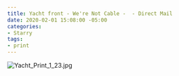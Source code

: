 ```yaml
---
title: Yacht front - We're Not Cable -  - Direct Mail
date: 2020-02-01 15:08:00 -05:00
categories:
- Starry
tags:
- print
---
```


![Yacht_Print_1_23.jpg](/uploads/Yacht_Print_1_23.jpg)